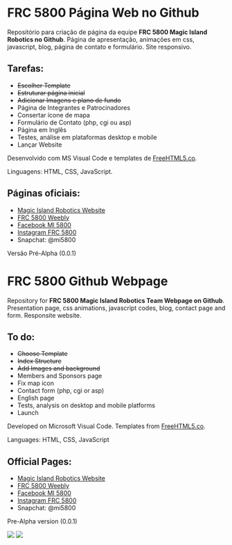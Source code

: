 # FRC 5800 Página Web no Github


Repositório para criação de página da equipe **FRC 5800 Magic Island Robotics no Github**. Página de apresentação, animações em css, javascript, blog, página de contato e formulário. Site responsivo.

## Tarefas:

- ~~Escolher Template~~
- ~~Estruturar página inicial~~
- ~~Adicionar Imagens e plano de fundo~~
- Página de Integrantes e Patrocinadores
- Consertar ícone de mapa
- Formulário de Contato (php, cgi ou asp)
- Página em Inglês
- Testes, análise em plataformas desktop e mobile
- Lançar Website

Desenvolvido com MS Visual Code e templates de [FreeHTML5.co](http://freehtml5.co).

Linguagens: HTML, CSS, JavaScript.

## Páginas oficiais:

- [Magic Island Robotics Website](http://mi5800.wordpress.com)
- [FRC 5800 Weebly](http://mi5800.weebly.com)
- [Facebook MI 5800](http://facebook.com/mi5800)
- [Instagram FRC 5800](http://instagram.com/frc5800)
- Snapchat: @mi5800

Versão Pré-Alpha (0.0.1)

# FRC 5800 Github Webpage

Repository for **FRC 5800 Magic Island Robotics Team Webpage on Github**. Presentation page, css animations, javascript codes, blog, contact page and form. Responsite website.

## To do:

- ~~Choose Template~~
- ~~Index Structure~~
- ~~Add Images and background~~
- Members and Sponsors page
- Fix map icon
- Contact form (php, cgi or asp)
- English page
- Tests, analysis on desktop and mobile platforms
- Launch

Developed on Microsoft Visual Code. Templates from [FreeHTML5.co](http://freehtml5.co).

Languages: HTML, CSS, JavaScript

## Official Pages:

- [Magic Island Robotics Website](http://mi5800.wordpress.com)
- [FRC 5800 Weebly](http://mi5800.weebly.com)
- [Facebook MI 5800](http://facebook.com/mi5800)
- [Instagram FRC 5800](http://instagram.com/frc5800)
- Snapchat: @mi5800

Pre-Alpha version (0.0.1)

![](https://mi5800.files.wordpress.com/2016/12/mi5800-logo-2017_semfundo.png?w=250)      ![](https://www.firstinspires.org/sites/default/files/first-logo-200px.png)

